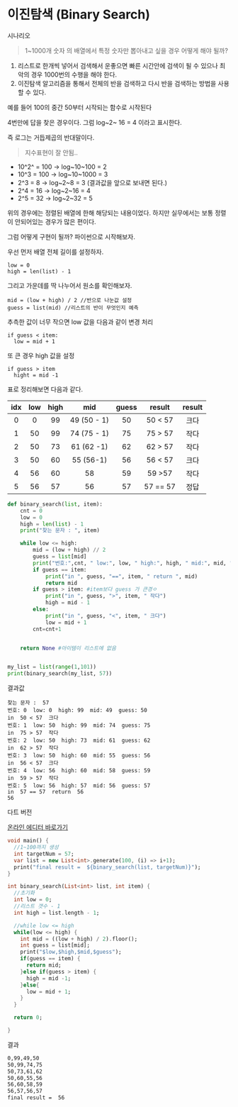 # 이진탐색 \(Binary Search\)

시나리오

> 1~1000개 숫자 의 배열에서 특정 숫자만 뽑아내고 싶을 경우 어떻게 해야 될까?

1. 리스트로 한개씩 넣어서 검색해서 운좋으면 빠른 시간안에 검색이 될 수 있으나 최악의 경우 1000번의 수행을 해야 한다. 
2. 이진탐색 알고리즘을 통해서 전체의 반을 검색하고 다시 반을 검색하는 방법을 사용할 수 있다. 

예를 들어 100의 중간 50부터 시작되는 함수로 시작된다

4번만에 답을 찾은 경우이다. 그럼 log~2~ 16 = 4 이라고 표시한다.

즉 로그는 거듭제곱의 반대말이다.

> 지수표현이 잘 안됨..

* 10^2^ = 100 -&gt; log~10~100 = 2
* 10^3 = 100 -&gt; log~10~1000 = 3
* 2^3 = 8 -&gt; log~2~8 = 3 \(결과값을 앞으로 보내면 된다.\)
* 2^4 = 16 -&gt; log~2~16 = 4
* 2^5 = 32 -&gt; log~2~32 = 5

위의 경우에는 정렬된 배열에 한해 해당되는 내용이었다. 하지만 실무에서는 보통 정렬이 안되어있는 경우가 많은 편이다.

그럼 어떻게 구현이 될까? 파이썬으로 시작해보자.

우선 먼저 배열 전체 길이를 설정하자.

```
low = 0
high = len(list) - 1
```

그리고 가운데를 딱 나누어서 원소를 확인해보자.

```
mid = (low + high) / 2 //반으로 나눈값 설정
guess = list(mid) //리스트의 반이 무엇인지 예측
```

추측한 값이 너무 작으면 low 값을 다음과 같이 변경 처리

```
if guess < item:
  low = mid + 1
```

또 큰 경우 high 값을 설정

```
if guess > item
  hight = mid -1
```

표로 정리해보면 다음과 같다.

| idx | low | high | mid | guess | result | result |
| :---: | :---: | :---: | :---: | :---: | :---: | :---: |
| 0 | 0 | 99 | 49 \(50 - 1\) | 50 | 50 &lt; 57 | 크다 |
| 1 | 50 | 99 | 74 \(75 - 1\) | 75 | 75 &gt; 57 | 작다 |
| 2 | 50 | 73 | 61 \(62 -1\) | 62 | 62 &gt; 57 | 작다 |
| 3 | 50 | 60 | 55 \(56-1\) | 56 | 56 &lt; 57 | 크다 |
| 4 | 56 | 60 | 58 | 59 | 59 &gt;57 | 작다 |
| 5 | 56 | 57 | 56 | 57 | 57 == 57 | 정답 |

```py
def binary_search(list, item):
    cnt = 0
    low = 0
    high = len(list) - 1
    print("찾는 문자 : ", item)

    while low <= high:
        mid = (low + high) // 2
        guess = list[mid]
        print("번호:",cnt, " low:", low, " high:", high, " mid:", mid, " guess:", guess )
        if guess == item:
            print("in ", guess, "==", item, " return ", mid)
            return mid
        if guess > item: #item보다 guess 가 큰경ㅇ 
            print("in ", guess, ">", item, " 작다")
            high = mid - 1
        else:
            print("in ", guess, "<", item, " 크다")
            low = mid + 1
        cnt=cnt+1    


    return None #아이템이 리스트에 없음


my_list = list(range(1,101))
print(binary_search(my_list, 57))
```

결과값

```
찾는 문자 :  57
번호: 0  low: 0  high: 99  mid: 49  guess: 50
in  50 < 57  크다
번호: 1  low: 50  high: 99  mid: 74  guess: 75
in  75 > 57  작다
번호: 2  low: 50  high: 73  mid: 61  guess: 62
in  62 > 57  작다
번호: 3  low: 50  high: 60  mid: 55  guess: 56
in  56 < 57  크다
번호: 4  low: 56  high: 60  mid: 58  guess: 59
in  59 > 57  작다
번호: 5  low: 56  high: 57  mid: 56  guess: 57
in  57 == 57  return  56
56
```

다트 버전

[온라인 에디터 바로가기](https://dartpad.dartlang.org/)

```dart
void main() {
  //1~100까지 생성  
  int targetNum = 57;
  var list = new List<int>.generate(100, (i) => i+1);
  print("final result =  ${binary_search(list, targetNum)}");
}

int binary_search(List<int> list, int item) {
  //초기화  
  int low = 0;
  //리스트 갯수 - 1
  int high = list.length - 1;

  //while low <= high
  while(low <= high) {  
    int mid = ((low + high) / 2).floor();    
    int guess = list[mid];
    print("$low,$high,$mid,$guess");
    if(guess == item) {
      return mid;
    }else if(guess > item) {
      high = mid -1;      
    }else{
      low = mid + 1;
    }          
  }

  return 0;

}
```

결과

```bash
0,99,49,50
50,99,74,75
50,73,61,62
50,60,55,56
56,60,58,59
56,57,56,57
final result =  56
```



